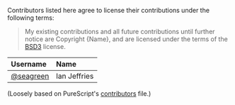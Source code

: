 Contributors listed here agree to license their contributions under the following terms:

> My existing contributions and all future contributions until further notice are Copyright {Name}, and are licensed under the terms of the [BSD3](./LICENSE.txt) license.

| Username | Name |
| :------- | :--- |
| [@seagreen](https://github.com/seagreen) | Ian Jeffries |

(Loosely based on PureScript's [contributors](https://github.com/purescript/purescript/blob/master/CONTRIBUTORS.md) file.)
